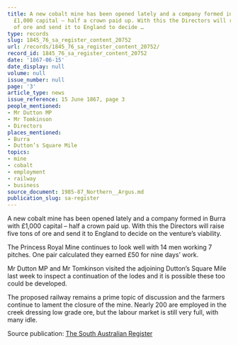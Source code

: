 ```yaml
---
title: A new cobalt mine has been opened lately and a company formed in Burra with
  £1,000 capital – half a crown paid up. With this the Directors will raise five tons
  of ore and send it to England to decide …
type: records
slug: 1845_76_sa_register_content_20752
url: /records/1845_76_sa_register_content_20752/
record_id: 1845_76_sa_register_content_20752
date: '1867-06-15'
date_display: null
volume: null
issue_number: null
page: '3'
article_type: news
issue_reference: 15 June 1867, page 3
people_mentioned:
- Mr Dutton MP
- Mr Tomkinson
- Directors
places_mentioned:
- Burra
- Dutton’s Square Mile
topics:
- mine
- cobalt
- employment
- railway
- business
source_document: 1985-87_Northern__Argus.md
publication_slug: sa-register
---
```


A new cobalt mine has been opened lately and a company formed in Burra with £1,000 capital – half a crown paid up.  With this the Directors will raise five tons of ore and send it to England to decide on the venture’s viability.

The Princess Royal Mine continues to look well with 14 men working 7 pitches.  One pair calculated they earned £50 for nine days’ work.

Mr Dutton MP and Mr Tomkinson visited the adjoining Dutton’s Square Mile last week to inspect a continuation of the lodes and it is possible these too could be developed.

The proposed railway remains a prime topic of discussion and the farmers continue to lament the closure of the mine.  Nearly 200 are employed in the creek dressing low grade ore, but the labour market is still very full, with many idle.

Source publication: [The South Australian Register](/publications/sa-register/)
